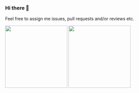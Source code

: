 ### Hi there 👋

Feel free to assign me issues, pull requests and/or reviews etc.

<img height=200 align="center" src="https://github-readme-stats.vercel.app/api?username=Zedritsch">
<img height=200 align="center" src="https://github-readme-stats.vercel.app/api/top-langs?username=Zedritsch&layout=compact&langs_count=8&card_width=320">

<!--
**Zedritsch/Zedritsch** is a ✨ _special_ ✨ repository because its `README.md` (this file) appears on your GitHub profile.

Here are some ideas to get you started:

- 🔭 I’m currently working on ...
- 🌱 I’m currently learning ...
- 👯 I’m looking to collaborate on ...
- 🤔 I’m looking for help with ...
- 💬 Ask me about ...
- 📫 How to reach me: ...
- 😄 Pronouns: ...
- ⚡ Fun fact: ...
-->

